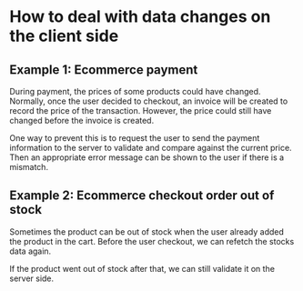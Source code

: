 # How to deal with data changes on the client side

## Example 1: Ecommerce payment

During payment, the prices of some products could have changed. Normally, once the user decided to checkout, an invoice will be created to record the price of the transaction. However, the price could still have changed before the invoice is created. 

One way to prevent this is to request the user to send the payment information to the server to validate and compare against the current price. Then an appropriate error message can be shown to the user if there is a mismatch.

## Example 2: Ecommerce checkout order out of stock

Sometimes the product can be out of stock when the user already added the product in the cart. Before the user checkout, we can refetch the stocks data again. 

If the product went out of stock after that, we can still validate it on the server side.

